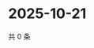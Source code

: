 # 2025-10-21

共 0 条

<!-- BEGIN ZHIHUQUESTIONS -->
<!-- 最后更新时间 Tue Oct 21 2025 11:34:16 GMT+0800 (China Standard Time) -->

<!-- END ZHIHUQUESTIONS -->
